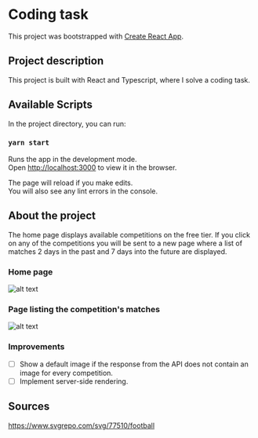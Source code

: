 # Coding task

This project was bootstrapped with [Create React App](https://github.com/facebook/create-react-app).

## Project description

This project is built with React and Typescript, where I solve a coding task.

## Available Scripts

In the project directory, you can run:

### `yarn start`

Runs the app in the development mode.\
Open [http://localhost:3000](http://localhost:3000) to view it in the browser.

The page will reload if you make edits.\
You will also see any lint errors in the console.
## About the project
The home page displays available competitions on the free tier. If you click on any of the competitions you will be sent to a new page where a list of matches 2 days in the past and 7 days into the future are displayed.

### Home page

![alt text](https://res.cloudinary.com/difnpzowu/image/upload/v1643640870/home_page_dgyxg4.png)

### Page listing the competition's matches

![alt text](https://res.cloudinary.com/difnpzowu/image/upload/v1643640885/matches_page_jk626b.png)


### Improvements

- [ ] Show a default image if the response from the API does not contain an image for every competition.
- [ ] Implement server-side rendering.

## Sources

https://www.svgrepo.com/svg/77510/football
